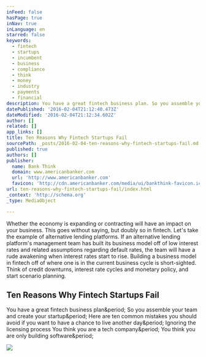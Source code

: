 ```yaml
---
inFeed: false
hasPage: true
inNav: true
inLanguage: en
starred: false
keywords:
  - fintech
  - startups
  - incumbent
  - business
  - compliance
  - think
  - money
  - industry
  - payments
  - financial
description: You have a great fintech business plan. So you assemble your team and create your startup. Here are ten common mistakes you should avoid if you want to have a chance to live another day. Ignoring the licensing process You think you are a tech company. You think you are only building software.
datePublished: '2016-02-04T21:12:40.473Z'
dateModified: '2016-02-04T21:12:34.602Z'
author: []
related: []
app_links: []
title: Ten Reasons Why Fintech Startups Fail
sourcePath: _posts/2016-02-04-ten-reasons-why-fintech-startups-fail.md
published: true
authors: []
publisher:
  name: Bank Think
  domain: www.americanbanker.com
  url: 'http://www.americanbanker.com'
  favicon: 'http://cdn.americanbanker.com/media/ui/bankthink-favicon.ico'
url: ten-reasons-why-fintech-startups-fail/index.html
_context: 'http://schema.org'
_type: MediaObject

---
```

Whether the economy is expanding or contracting will have an impact on your business. This goes without saying, but doubly so in fintech. Let's take the example of alternative lending platforms. If an alternative lending platform's management team has built its business model off of low interest rates and related assumptions regarding default rates, the team will have a rude awakening when interest rates start to rise. Building a business model in fintech off of where one is in the current business cycle is short-sighted. Think of credit downturns, interest rate cycles and monetary policy, and start scenario planning.

<article style=""><h1>Ten Reasons Why Fintech Startups Fail</h1><p>You have a great fintech business plan&amp;period; So you assemble your team and create your startup&amp;period; Here are ten common mistakes you should avoid if you want to have a chance to live another day&amp;period; Ignoring the licensing process You think you are a tech company&amp;period; You think you are only building software&amp;period;</p><img src="http://cdn.americanbanker.com/media/newspics/lasagna-iS-011516-580.jpg" /></article>